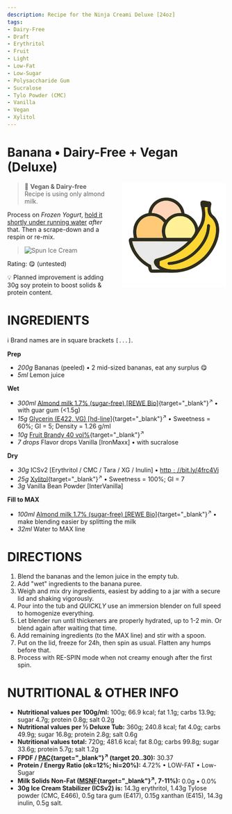 ```yaml
---
description: Recipe for the Ninja Creami Deluxe [24oz]
tags:
- Dairy-Free
- Draft
- Erythritol
- Fruit
- Light
- Low-Fat
- Low-Sugar
- Polysaccharide Gum
- Sucralose
- Tylo Powder (CMC)
- Vanilla
- Vegan
- Xylitol
---
```

# Banana • Dairy-Free + Vegan (Deluxe)
<img style="float: right; margin-left: 1.5em;" width=240 alt="Logo" src="https://raw.githubusercontent.com/jhermann/ice-creamery/refs/heads/main/assets/banana-ice-cream-logo.png" />

> 🌿 **Vegan & Dairy-free**<br />Recipe is using only almond milk.

Process on *Frozen Yogurt*, [hold it shortly under running water](https://jhermann.github.io/ice-creamery/info/tips%2Btricks/#handling-of-icy-sides-bottom)
*after* that.
Then a scrape-down and a respin or re-mix.

> <img width=360 alt="Spun Ice Cream" src="" class="zoomable" />

Rating: 😋 (untested)

💡 Planned improvement is adding 30g soy protein to boost solids & protein content.

# INGREDIENTS

ℹ️ Brand names are in square brackets `[...]`.

**Prep**

  - _200g_ Bananas (peeled) • 2 mid-sized bananas, eat any surplus 😋
  - _5ml_ Lemon juice

**Wet**

  - _300ml_ [Almond milk 1.7% (sugar-free) \[REWE Bio\]](/ice-creamery/info/ingredients/#almond-milk-butter){target="_blank"}<sup>↗</sup> • with guar gum (<1.5g)
  - _15g_ [Glycerin (E422, VG) \[hd-line\]](/ice-creamery/info/ingredients/#vegetable-glycerin-glycerol-vg-e422){target="_blank"}<sup>↗</sup> • Sweetness = 60%; GI = 5; Density = 1.26 g/ml
  - _10g_ [Fruit Brandy 40 vol%](/ice-creamery/info/ingredients/#alcohol-ethanol){target="_blank"}<sup>↗</sup>
  - _7 drops_ Flavor drops Vanilla [IronMaxx] • with sucralose

**Dry**

  - _30g_ ICSv2 [Erythritol / CMC / Tara / XG / Inulin] • [http﹕//bit.ly/4frc4Vj](https://jhermann.github.io/ice-creamery/I/Ice%20Cream%20Stabilizer%20(ICS)/)
  - _25g_ [Xylitol](/ice-creamery/info/ingredients/#xylitol-e967){target="_blank"}<sup>↗</sup> • Sweetness = 100%; GI = 7
  - _3g_ Vanilla Bean Powder [InterVanilla]

**Fill to MAX**

  - _100ml_ [Almond milk 1.7% (sugar-free) \[REWE Bio\]](/ice-creamery/info/ingredients/#almond-milk-butter){target="_blank"}<sup>↗</sup> • make blending easier by splitting the milk
  - _32ml_ Water to MAX line

# DIRECTIONS

 1. Blend the bananas and the lemon juice in the empty tub.
 1. Add "wet" ingredients to the banana puree.
 1. Weigh and mix dry ingredients, easiest by adding to a jar with a secure lid and shaking vigorously.
 1. Pour into the tub and *QUICKLY* use an immersion blender on full speed to homogenize everything.
 1. Let blender run until thickeners are properly hydrated, up to 1-2 min. Or blend again after waiting that time.
 1. Add remaining ingredients (to the MAX line) and stir with a spoon.
 1. Put on the lid, freeze for 24h, then spin as usual. Flatten any humps before that.
 1. Process with RE-SPIN mode when not creamy enough after the first spin.

# NUTRITIONAL & OTHER INFO
- **Nutritional values per 100g/ml:** 100g; 66.9 kcal; fat 1.1g; carbs 13.9g; sugar 4.7g; protein 0.8g; salt 0.2g
- **Nutritional values per ½ Deluxe Tub:** 360g; 240.8 kcal; fat 4.0g; carbs 49.9g; sugar 16.8g; protein 2.8g; salt 0.6g
- **Nutritional values total:** 720g; 481.6 kcal; fat 8.0g; carbs 99.8g; sugar 33.6g; protein 5.7g; salt 1.2g
- **FPDF / [PAC](/ice-creamery/info/glossary/#potere-anti-congelante-pac){target="_blank"}<sup>↗</sup> (target 20..30):** 30.37
- **Protein / Energy Ratio (ok=12%; hi=20%):** 4.72% • LOW-FAT • Low-Sugar
- **Milk Solids Non-Fat ([MSNF](/ice-creamery/info/glossary/#milk-solids-not-fat-msnf){target="_blank"}<sup>↗</sup>, 7-11%):** 0.0g • 0.0%
- **30g Ice Cream Stabilizer (ICSv2) is:** 14.3g erythritol, 1.43g Tylose powder (CMC, E466), 
0.5g tara gum (E417), 0.15g xanthan (E415),
14.3g inulin, 0.5g salt.

